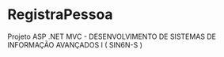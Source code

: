 # RegistraPessoa
 Projeto ASP .NET MVC - DESENVOLVIMENTO DE SISTEMAS DE INFORMAÇÃO AVANÇADOS I ( SIN6N-S )
